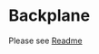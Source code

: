 # Backplane
Please see [Readme](https://gitlab.cee.redhat.com/service/backplane-api/-/blob/master/README.md)
